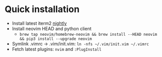 # Quick installation

- Install latest iterm2 [nightly](https://www.iterm2.com/nightly/latest)
- Install neovim HEAD and python client
	- `brew tap neovim/homebrew-neovim && brew install --HEAD neovim && pip3 install --upgrade neovim`
- Symlink .vimrc -> .vim/init.vim: `ln -nfs ~/.vim/init.vim ~/.vimrc`
- Fetch latest plugins: `nvim` and `:PlugInstall`
